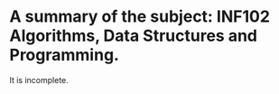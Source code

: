 # A summary of the subject: INF102 Algorithms, Data Structures and Programming.

It is incomplete. 
